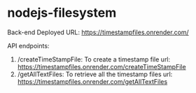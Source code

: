 # nodejs-filesystem
Back-end Deployed URL:
https://timestampfiles.onrender.com/

API endpoints:
1. /createTimeStampFile: To create a timestamp file
   url: https://timestampfiles.onrender.com/createTimeStampFile
2. /getAllTextFiles: To retrieve all the timestamp files
   url: https://timestampfiles.onrender.com/getAllTextFiles
